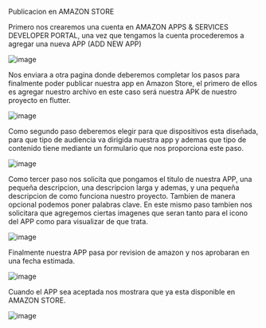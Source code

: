 Publicacion en AMAZON STORE

Primero nos crearemos una cuenta en AMAZON APPS & SERVICES DEVELOPER PORTAL, una vez que tengamos la cuenta procederemos a agregar una nueva APP (ADD NEW APP)

![image](https://github.com/user-attachments/assets/22a97a8f-1aac-46d0-ae06-81d34ade9e57)

Nos enviara a otra pagina donde deberemos completar los pasos para finalmente poder publicar nuestra app en Amazon Store, el primero de ellos es agregar nuestro archivo en este caso será nuestra APK de nuestro proyecto en flutter.

![image](https://github.com/user-attachments/assets/66cbbc49-b0a6-45c0-969b-0207b41ce643)

Como segundo paso deberemos elegir para que dispositivos esta diseñada, para que tipo de audiencia va dirigida nuestra app y ademas que tipo de contenido tiene mediante un formulario que nos proporciona este paso.

![image](https://github.com/user-attachments/assets/ec897c69-7512-46bc-931f-bbb620d0088a)

Como tercer paso nos solicita que pongamos el titulo de nuestra APP, una pequeña descripcion, una descripcion larga y ademas, y una pequeña descripcion de como funciona nuestro proyecto. Tambien de manera opcional podemos poner palabras clave. En este mismo paso tambien nos solicitara que agregemos ciertas imagenes que seran tanto para el icono del APP como para visualizar de que trata.

![image](https://github.com/user-attachments/assets/04bcf07b-d097-4923-bea7-36092a053ce7)

Finalmente nuestra APP pasa por revision de amazon y nos aprobaran en una fecha estimada.

![image](https://github.com/user-attachments/assets/b13c4b2a-8804-4f13-a809-8eea4d26832b)

Cuando el APP sea aceptada nos mostrara que ya esta disponible en AMAZON STORE. 

![image](https://github.com/user-attachments/assets/2aa730de-70f2-422a-ba1d-39996d186e3f)
